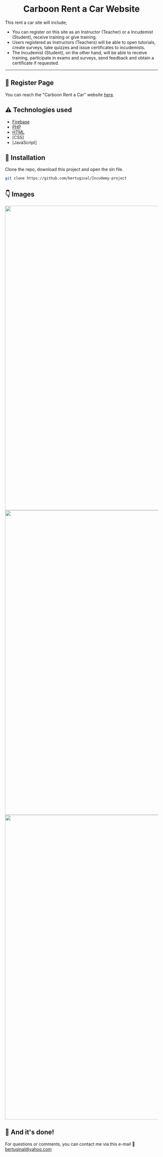 <h1 align="center">Carboon Rent a Car Website </h1>

This rent a car site will include;
* You can register on this site as an Instructor (Teacher) or a Incudemist (Student), receive training or give training.
* Users registered as Instructors (Teachers) will be able to open tutorials, create surveys, take quizzes and issue certificates to incudemists.
* The Incudemist (Student), on the other hand, will be able to receive training, participate in exams and surveys, send feedback and obtain a certificate if requested.

---

## :file_folder: Register Page
You can reach the "Carboon Rent a Car" website [here](https://carboon-414d8.web.app/welcome.html).

## :warning: Technologies used

- [Firebase](https://firebase.google.com)
- [PHP](https://docs.microsoft.com/en-us/dotnet/csharp/)
- [HTML](https://www.mysql.com)
- [CSS]
- [JavaScript]

## 🚀 Installation

Clone the repo, download this project and open the sln file.

```bash
git clone https://github.com/bertuginal/Incudemy-project
```

## :point_down: Images

<div align="center"><img src="img/Register-Page1.png" width="1000"></div>
<div align="center"><img src="img/Register-Page2.png" width="1000"></div>
<div align="center"><img src="img/Register-Page3.png" width="1000"></div>

## :clap: And it's done!
For questions or comments, you can contact me via this e-mail :email: bertuginal@yahoo.com
